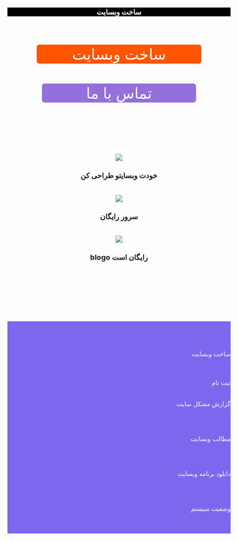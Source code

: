 

<script>
 

console.log("اگر شما برنامه نویس هستید به این وبسایت خوش آمدید ")






</script>


<html lang="fa-IR">
<head>













</head>


<body style="text-align: right;">
<title>ساخت وب سایت</title>
<center>
<h3 style="color:#F0FFFF; background-color:#000000;text-align: center;">ساخت وبسایت</h3>
<a/>
</center>
<br>

<br>

<div class="wrapper" style="text-align: center; " >
 



  <a href="blog.my.html" class="button" style="background-color:#FF5400; color:#FFFFFF;padding:1px 80px; text-decoration:none; display: inline-block; cursor: pointer; border-radius:6px; border:2px   text-align: center; font-size: 34px; ">ساخت وبسایت</a>

</div>
<br>
<div class="wrapper" style="text-align: center; " >
 



  <a href="#" class="button" style="background-color:#9370DB; color:#FFFFFF; padding:1px 100px; text-decoration:none; display: inline-block; cursor: pointer; border-radius:6px; border:2px  text-align: center; font-size: 34px; ">تماس با ما</a>


</div>




<main>





<br>

<br>
<br>

<br>

<br>

<br>

<center> 
<a href="dt.html">


<img src= "https://user-images.githubusercontent.com/77159072/125670662-bf4aad8f-004c-4a5f-88a0-4d60a81a66dc.jpg">
<br>
</a>

<h3>خودت وبسایتو طراحی کن</h3>
<br>

<a href="cv.html">
<img src= "https://user-images.githubusercontent.com/77159072/125669934-caa2cbab-61bd-4cd1-8c94-dd52b0a397ad.png">
<br>
</a>
<h3>سرور رایگان</h3>
<br>
<a href="lotbm.html">
<img src= "https://user-images.githubusercontent.com/77159072/125669434-95b9ce9d-4a25-42fa-a000-7513ef75b478.jpg">
<br>
</a>
<h3>blogo رایگان است</h3>
<br>


</center>





<footer>


</footer>

<br>

<br>
<br>

<br>
<br>

<br>
<div style="background-color:#7B68EE; text-align: right; ">
<br>
<br>
<br>  <a href="blog.my.html" style="color:#FFF; text-decoration:none;">


ساخت وبسایت 


</a>
<br>
<br>
<a href="blog.html" style="color:#FFF; text-decoration:none;">
ثبت نام

</a>
<br>
<br>

<a href="help.html" style="color:#FFF; text-decoration:none;">


 


گزارش مشکل سایت
</a>




<br>
<br>
<a href="ermas.html" style="color:#FFF; text-decoration:none;">

مطالب وبسایت




</a>
<br>
<br>
<a href="don12.html" style="color:#FFF; text-decoration:none;">

دانلود برنامه وبسایت 



</a>
<br>
<br>
<a href="https://assspt.github.io/status.blogo/" style="color:#FFF; text-decoration:none;">

 وضعیت سیستم



</a>
</center>
<br>
<br>
</div>
